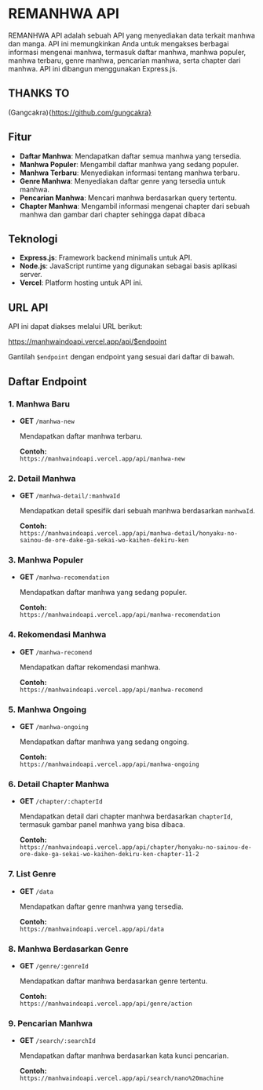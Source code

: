 # REMANHWA API

REMANHWA API adalah sebuah API yang menyediakan data terkait manhwa dan manga. API ini memungkinkan Anda untuk mengakses berbagai informasi mengenai manhwa, termasuk daftar manhwa, manhwa populer, manhwa terbaru, genre manhwa, pencarian manhwa, serta chapter dari manhwa. API ini dibangun menggunakan Express.js.

## THANKS TO
(Gangcakra){https://github.com/gungcakra}

## Fitur

- **Daftar Manhwa**: Mendapatkan daftar semua manhwa yang tersedia.
- **Manhwa Populer**: Mengambil daftar manhwa yang sedang populer.
- **Manhwa Terbaru**: Menyediakan informasi tentang manhwa terbaru.
- **Genre Manhwa**: Menyediakan daftar genre yang tersedia untuk manhwa.
- **Pencarian Manhwa**: Mencari manhwa berdasarkan query tertentu.
- **Chapter Manhwa**: Mengambil informasi mengenai chapter dari sebuah manhwa dan gambar dari chapter sehingga dapat dibaca

## Teknologi

- **Express.js**: Framework backend minimalis untuk API.
- **Node.js**: JavaScript runtime yang digunakan sebagai basis aplikasi server.
- **Vercel**: Platform hosting untuk API ini.

## URL API

API ini dapat diakses melalui URL berikut:

https://manhwaindoapi.vercel.app/api/$endpoint

Gantilah `$endpoint` dengan endpoint yang sesuai dari daftar di bawah.

## Daftar Endpoint

### 1. Manhwa Baru
- **GET** `/manhwa-new`
  
  Mendapatkan daftar manhwa terbaru.
  
  **Contoh:**  
  `https://manhwaindoapi.vercel.app/api/manhwa-new`

### 2. Detail Manhwa
- **GET** `/manhwa-detail/:manhwaId`

  Mendapatkan detail spesifik dari sebuah manhwa berdasarkan `manhwaId`.

  **Contoh:**  
  `https://manhwaindoapi.vercel.app/api/manhwa-detail/honyaku-no-sainou-de-ore-dake-ga-sekai-wo-kaihen-dekiru-ken`

### 3. Manhwa Populer
- **GET** `/manhwa-recomendation`

  Mendapatkan daftar manhwa yang sedang populer.

  **Contoh:**  
  `https://manhwaindoapi.vercel.app/api/manhwa-recomendation`

### 4. Rekomendasi Manhwa
- **GET** `/manhwa-recomend`

  Mendapatkan daftar rekomendasi manhwa.

  **Contoh:**  
  `https://manhwaindoapi.vercel.app/api/manhwa-recomend`

### 5. Manhwa Ongoing
- **GET** `/manhwa-ongoing`

  Mendapatkan daftar manhwa yang sedang ongoing.

  **Contoh:**  
  `https://manhwaindoapi.vercel.app/api/manhwa-ongoing`

### 6. Detail Chapter Manhwa
- **GET** `/chapter/:chapterId`

  Mendapatkan detail dari chapter manhwa berdasarkan `chapterId`, termasuk gambar panel manhwa yang bisa dibaca.

  **Contoh:**  
  `https://manhwaindoapi.vercel.app/api/chapter/honyaku-no-sainou-de-ore-dake-ga-sekai-wo-kaihen-dekiru-ken-chapter-11-2`

### 7. List Genre
- **GET** `/data`

  Mendapatkan daftar genre manhwa yang tersedia.

  **Contoh:**  
  `https://manhwaindoapi.vercel.app/api/data`

### 8. Manhwa Berdasarkan Genre
- **GET** `/genre/:genreId`

  Mendapatkan daftar manhwa berdasarkan genre tertentu.

  **Contoh:**  
  `https://manhwaindoapi.vercel.app/api/genre/action`

### 9. Pencarian Manhwa
- **GET** `/search/:searchId`

  Mendapatkan daftar manhwa berdasarkan kata kunci pencarian.

  **Contoh:**  
  `https://manhwaindoapi.vercel.app/api/search/nano%20machine`
